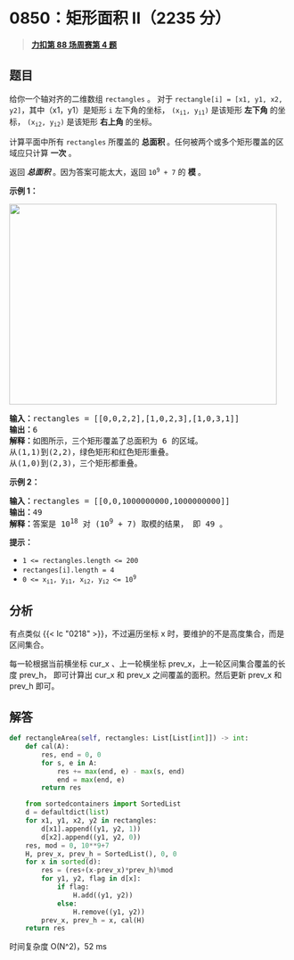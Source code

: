# 0850：矩形面积 II（2235 分）


> <u>**[力扣第 88 场周赛第 4 题](https://leetcode.cn/problems/rectangle-area-ii/)**</u>

## 题目

<p>给你一个轴对齐的二维数组 <code>rectangles</code> 。 对于 <code>rectangle[i] = [x1, y1, x2, y2]</code>，其中（x1，y1）是矩形 <code>i</code> 左下角的坐标，<meta charset="UTF-8" /> <code>(x<sub>i1</sub>, y<sub>i1</sub>)</code> 是该矩形 <strong>左下角</strong> 的坐标，<meta charset="UTF-8" /> <code>(x<sub>i2</sub>, y<sub>i2</sub>)</code> 是该矩形 <strong>右上角</strong> 的坐标。</p>

<p>计算平面中所有 <code>rectangles</code> 所覆盖的 <strong>总面积 </strong>。任何被两个或多个矩形覆盖的区域应只计算 <strong>一次</strong> 。</p>

<p>返回<em> <strong>总面积</strong> </em>。因为答案可能太大，返回<meta charset="UTF-8" /> <code>10<sup>9</sup> + 7</code> 的 <strong>模</strong> 。</p>



<p><strong class="example">示例 1：</strong></p>

<p><img alt="" src="https://s3-lc-upload.s3.amazonaws.com/uploads/2018/06/06/rectangle_area_ii_pic.png" style="height: 360px; width: 480px;" /></p>

<pre>
<strong>输入：</strong>rectangles = [[0,0,2,2],[1,0,2,3],[1,0,3,1]]
<strong>输出：</strong>6
<strong>解释：</strong>如图所示，三个矩形覆盖了总面积为 6 的区域。
从(1,1)到(2,2)，绿色矩形和红色矩形重叠。
从(1,0)到(2,3)，三个矩形都重叠。
</pre>

<p><strong class="example">示例 2：</strong></p>

<pre>
<strong>输入：</strong>rectangles = [[0,0,1000000000,1000000000]]
<strong>输出：</strong>49
<strong>解释：</strong>答案是 10<sup>18</sup> 对 (10<sup>9</sup> + 7) 取模的结果， 即 49 。
</pre>



<p><strong>提示：</strong></p>

<ul>
<li><code>1 &lt;= rectangles.length &lt;= 200</code></li>
<li><code>rectanges[i].length = 4</code><meta charset="UTF-8" /></li>
<li><code>0 &lt;= x<sub>i1</sub>, y<sub>i1</sub>, x<sub>i2</sub>, y<sub>i2</sub> &lt;= 10<sup>9</sup></code></li>
</ul>


## 分析

有点类似 {{< lc "0218" >}}，不过遍历坐标 x 时，要维护的不是高度集合，而是区间集合。

每一轮根据当前横坐标 cur_x 、上一轮横坐标 prev_x，上一轮区间集合覆盖的长度 prev_h，
即可计算出 cur_x 和 prev_x 之间覆盖的面积。然后更新 prev_x 和 prev_h 即可。

## 解答

```python
def rectangleArea(self, rectangles: List[List[int]]) -> int:
    def cal(A):
        res, end = 0, 0
        for s, e in A:
            res += max(end, e) - max(s, end)
            end = max(end, e)
        return res

    from sortedcontainers import SortedList
    d = defaultdict(list)
    for x1, y1, x2, y2 in rectangles:
        d[x1].append((y1, y2, 1))
        d[x2].append((y1, y2, 0))
    res, mod = 0, 10**9+7
    H, prev_x, prev_h = SortedList(), 0, 0
    for x in sorted(d):
        res = (res+(x-prev_x)*prev_h)%mod
        for y1, y2, flag in d[x]:
            if flag:
                H.add((y1, y2))
            else:
                H.remove((y1, y2))
        prev_x, prev_h = x, cal(H)
    return res
```
时间复杂度 O(N^2)，52 ms

